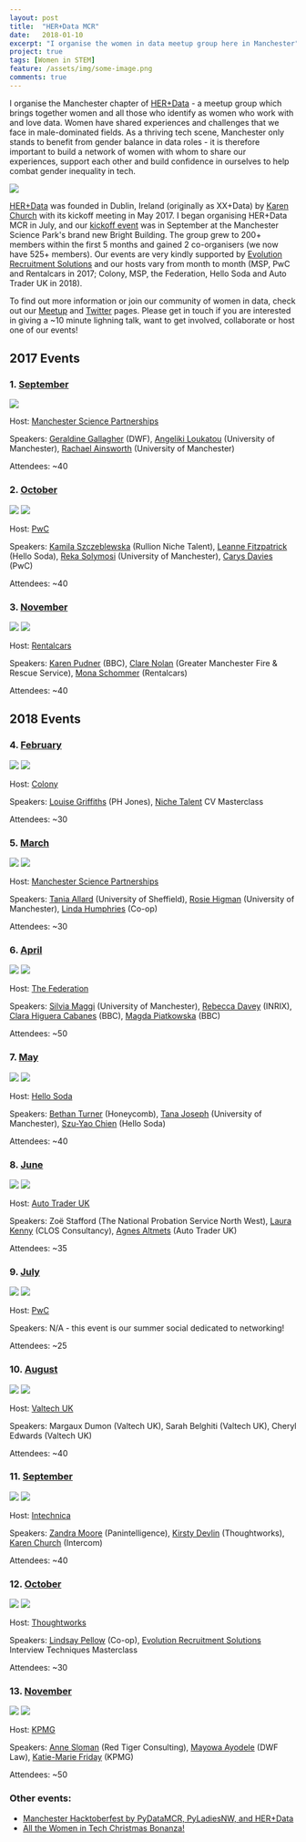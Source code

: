 ```yaml
---
layout: post
title:  "HER+Data MCR"
date:   2018-01-10
excerpt: "I organise the women in data meetup group here in Manchester"
project: true
tags: [Women in STEM]
feature: /assets/img/some-image.png
comments: true
---
```


I organise the Manchester chapter of [HER+Data](http://herplusdata.org/) - a meetup group which brings together women and all those who identify as women who work with and love data. Women have shared experiences and challenges that we face in male-dominated fields. As a thriving tech scene, Manchester only stands to benefit from gender balance in data roles - it is therefore important to build a network of women with whom to share our experiences, support each other and build confidence in ourselves to help combat gender inequality in tech.

<img src="https://raw.githubusercontent.com/rainsworth/rainsworth.github.io/master/assets/images/projects/herplusdatamcr/05organiser.jpg">

[HER+Data](https://www.meetup.com/HER-Data) was founded in Dublin, Ireland (originally as XX+Data) by [Karen Church](https://twitter.com/karenchurch) with its kickoff meeting in May 2017. I began organising HER+Data MCR in July, and our [kickoff event](https://www.meetup.com/HER-Data-MCR/events/241920306/) was in September at the Manchester Science Park's brand new Bright Building. The group grew to 200+ members within the first 5 months and gained 2 co-organisers (we now have 525+ members). Our events are very kindly supported by [Evolution Recruitment Solutions](https://www.evolutionjobs.com/uk/) and our hosts vary from month to month (MSP, PwC and Rentalcars in 2017; Colony, MSP, the Federation, Hello Soda and Auto Trader UK in 2018).

To find out more information or join our community of women in data, check out our [Meetup](https://www.meetup.com/HER-Data-MCR/) and [Twitter](https://twitter.com/herplusdatamcr) pages. Please get in touch if you are interested in giving a ~10 minute lighning talk, want to get involved, collaborate or host one of our events!

## 2017 Events

### 1. [September](https://www.meetup.com/HER-Data-MCR/events/241920306/)

<img src="https://raw.githubusercontent.com/rainsworth/rainsworth.github.io/master/assets/images/projects/herplusdatamcr/01social.png">

Host: [Manchester Science Partnerships](https://mspl.co.uk/)

Speakers: [Geraldine Gallagher](https://www.linkedin.com/in/geraldine-gallagher-91a1b75/) (DWF), [Angeliki Loukatou](https://twitter.com/AngelikiLk) (University of Manchester), [Rachael Ainsworth](https://twitter.com/rachaelevelyn) (University of Manchester)

Attendees: ~40

### 2. [October](https://www.meetup.com/HER-Data-MCR/events/243851344/)

<img src="https://raw.githubusercontent.com/rainsworth/rainsworth.github.io/master/assets/images/projects/herplusdatamcr/02social.png">

<img src="https://raw.githubusercontent.com/rainsworth/rainsworth.github.io/master/assets/images/projects/herplusdatamcr/02group.jpg">

Host: [PwC](https://www.pwc.co.uk/)

Speakers: [Kamila Szczeblewska](https://www.linkedin.com/in/kamila-szczeblewska/) (Rullion Niche Talent), [Leanne Fitzpatrick](https://twitter.com/LK_Fitzpatrick) (Hello Soda), [Reka Solymosi](https://twitter.com/r_solymosi) (University of Manchester), [Carys Davies](https://www.linkedin.com/in/carys-davies-14956987/) (PwC)

Attendees: ~40

### 3. [November](https://www.meetup.com/HER-Data-MCR/events/244750238/)

<img src="https://raw.githubusercontent.com/rainsworth/rainsworth.github.io/master/assets/images/projects/herplusdatamcr/03social.png">

<img src="https://raw.githubusercontent.com/rainsworth/rainsworth.github.io/master/assets/images/projects/herplusdatamcr/03group.jpg">

Host: [Rentalcars](https://www.rentalcars.com/)

Speakers: [Karen Pudner](https://twitter.com/kpudner) (BBC), [Clare Nolan](https://twitter.com/cn174) (Greater Manchester Fire & Rescue Service), [Mona Schommer](https://www.linkedin.com/in/mona-s-a136b521/) (Rentalcars)

Attendees: ~40

## 2018 Events

### 4. [February](https://www.meetup.com/HER-Data-MCR/events/246715609/)

<img src="https://raw.githubusercontent.com/rainsworth/rainsworth.github.io/master/assets/images/projects/herplusdatamcr/04social.png">

<img src="https://raw.githubusercontent.com/rainsworth/rainsworth.github.io/master/assets/images/projects/herplusdatamcr/04group.jpg">

Host: [Colony](http://colonyco.work/)

Speakers: [Louise Griffiths](https://twitter.com/LouiseiGriff) (PH Jones), [Niche Talent](https://www.nichetalent.com/) CV Masterclass

Attendees: ~30

### 5. [March](https://www.meetup.com/HER-Data-MCR/events/247834104/)

<img src="https://raw.githubusercontent.com/rainsworth/rainsworth.github.io/master/assets/images/projects/herplusdatamcr/05social.png">

<img src="https://raw.githubusercontent.com/rainsworth/rainsworth.github.io/master/assets/images/projects/herplusdatamcr/05group.jpg">

Host: [Manchester Science Partnerships](https://mspl.co.uk/)

Speakers: [Tania Allard](https://twitter.com/ixek) (University of Sheffield), [Rosie Higman](https://twitter.com/RosieHLib) (University of Manchester), [Linda Humphries](https://twitter.com/moominlounge) (Co-op)

Attendees: ~30

### 6. [April](https://www.meetup.com/HER-Data-MCR/events/248699993/)

<img src="https://raw.githubusercontent.com/rainsworth/rainsworth.github.io/master/assets/images/projects/herplusdatamcr/06social.png">

<img src="https://raw.githubusercontent.com/rainsworth/rainsworth.github.io/master/assets/images/projects/herplusdatamcr/06group.jpg">

Host: [The Federation](http://www.thefederation.coop/)

Speakers: [Silvia Maggi](https://twitter.com/simaggi1) (University of Manchester), [Rebecca Davey](https://twitter.com/suprahoopla) (INRIX), [Clara Higuera Cabanes](https://twitter.com/clarahiguerac) (BBC), [Magda Piatkowska](https://twitter.com/magdapiatkowska) (BBC)

Attendees: ~50

### 7. [May](https://www.meetup.com/HER-Data-MCR/events/250065164/)

<img src="https://raw.githubusercontent.com/rainsworth/rainsworth.github.io/master/assets/images/projects/herplusdatamcr/07social.png">

<img src="https://raw.githubusercontent.com/rainsworth/rainsworth.github.io/master/assets/images/projects/herplusdatamcr/07group.jpg">

Host: [Hello Soda](http://hellosoda.com/)

Speakers: [Bethan Turner](https://twitter.com/HoneycombBethan) (Honeycomb), [Tana Joseph](https://www.linkedin.com/in/tanadjoseph/) (University of Manchester), [Szu-Yao Chien](https://www.linkedin.com/in/szu-yao-chien/) (Hello Soda)

Attendees: ~40

### 8. [June](https://www.meetup.com/HER-Data-MCR/events/250771238/)

<img src="https://raw.githubusercontent.com/rainsworth/rainsworth.github.io/master/assets/images/projects/herplusdatamcr/08social.png">

<img src="https://raw.githubusercontent.com/rainsworth/rainsworth.github.io/master/assets/images/projects/herplusdatamcr/08group.jpg">

Host: [Auto Trader UK](https://www.autotrader.co.uk/)

Speakers: Zoë Stafford (The National Probation Service North West), [Laura Kenny](https://twitter.com/this_lk) (CLOS Consultancy), [Agnes Altmets](https://www.linkedin.com/in/agnesaltmets/) (Auto Trader UK)

Attendees: ~35

### 9. [July](https://www.meetup.com/HER-Data-MCR/events/252362239/)

<img src="https://raw.githubusercontent.com/rainsworth/rainsworth.github.io/master/assets/images/projects/herplusdatamcr/09social.png">

<img src="https://raw.githubusercontent.com/rainsworth/rainsworth.github.io/master/assets/images/projects/herplusdatamcr/09group.jpg">

Host: [PwC](https://www.pwc.co.uk/careers/offices/manchester.html)

Speakers: N/A - this event is our summer social dedicated to networking!

Attendees: ~25

### 10. [August](https://www.meetup.com/HER-Data-MCR/events/252863467/)

<img src="https://raw.githubusercontent.com/rainsworth/rainsworth.github.io/master/assets/images/projects/herplusdatamcr/10social.png">

<img src="https://raw.githubusercontent.com/rainsworth/rainsworth.github.io/master/assets/images/projects/herplusdatamcr/10group.jpg">

Host: [Valtech UK](https://www.valtech.co.uk/)

Speakers: Margaux Dumon (Valtech UK), Sarah Belghiti (Valtech UK), Cheryl Edwards (Valtech UK)

Attendees: ~40

### 11. [September](https://www.meetup.com/HER-Data-MCR/events/253748924/)

<img src="https://raw.githubusercontent.com/rainsworth/rainsworth.github.io/master/assets/images/projects/herplusdatamcr/11social.png">

<img src="https://raw.githubusercontent.com/rainsworth/rainsworth.github.io/master/assets/images/projects/herplusdatamcr/11group.jpg">

Host: [Intechnica](https://intechnica.com/)

Speakers: [Zandra Moore](https://twitter.com/zandramoore) (Panintelligence), [Kirsty Devlin](https://twitter.com/Kirstydevlin1) (Thoughtworks), [Karen Church](https://twitter.com/karenchurch) (Intercom)

Attendees: ~40

### 12. [October](https://www.meetup.com/HER-Data-MCR/events/254753352/)

<img src="https://raw.githubusercontent.com/rainsworth/rainsworth.github.io/master/assets/images/projects/herplusdatamcr/12social.png">

<img src="https://raw.githubusercontent.com/rainsworth/rainsworth.github.io/master/assets/images/projects/herplusdatamcr/12group.jpg">

Host: [Thoughtworks](https://www.thoughtworks.com/fedhouse-manchester)

Speakers: [Lindsay Pellow](https://twitter.com/lins_pell) (Co-op), [Evolution Recruitment Solutions](https://www.evolutionjobs.com/uk/) Interview Techniques Masterclass

Attendees: ~30

### 13. [November](https://www.meetup.com/HER-Data-MCR/events/255694843/)

<img src="https://raw.githubusercontent.com/rainsworth/rainsworth.github.io/master/assets/images/projects/herplusdatamcr/13social.png">

<img src="https://raw.githubusercontent.com/rainsworth/rainsworth.github.io/master/assets/images/projects/herplusdatamcr/13group.jpg">

Host: [KPMG](https://home.kpmg.com/uk/en/home/about/offices/manchester-1.html)

Speakers: [Anne Sloman](https://twitter.com/anne_sloman) (Red Tiger Consulting), [Mayowa Ayodele](https://www.linkedin.com/in/ayodele-mayowa-434a9848/) (DWF Law), [Katie-Marie Friday](https://uk.linkedin.com/in/katie-marie-friday-4363b3127) (KPMG)

Attendees: ~50


### Other events:

- [Manchester Hacktoberfest by PyDataMCR, PyLadiesNW, and HER+Data](https://www.eventbrite.com/e/manchester-hacktoberfest-by-pydatamcr-pyladiesnw-and-herdata-tickets-50085693658#)
- [All the Women in Tech Christmas Bonanza!](https://www.eventbrite.co.uk/e/all-the-women-in-tech-christmas-bonanza-tickets-51544619344)
